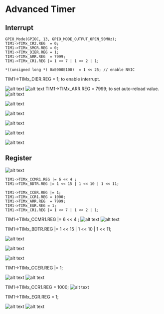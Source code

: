 # Advanced Timer

## Interrupt
    GPIO_Mode(GPIOC, 13, GPIO_MODE_OUTPUT_OPEN_50MHz);
    TIM1->TIMx_CR2.REG  = 0;
    TIM1->TIMx_SMCR.REG = 0;
    TIM1->TIMx_DIER.REG = 1;
    TIM1->TIMx_ARR.REG  = 7999;
    TIM1->TIMx_CR1.REG |= 1 << 7 | 1 << 2 | 1;

    *((unsigned long *) 0xE000E100)  = 1 << 25; // enable NVIC

TIM1->TIMx_DIER.REG = 1; to enable interrupt.

![alt text](image.png)
![alt text](image-1.png)
TIM1->TIMx_ARR.REG  = 7999; to set auto-reload value.
![alt text](image-2.png)

![alt text](image-3.png)

![alt text](image-4.png)

![alt text](image-5.png)

![alt text](image-6.png)

![alt text](image-7.png)

## Register

![alt text](image-8.png)


	TIM1->TIMx_CCMR1.REG |= 6 << 4 ;
	TIM1->TIMx_BDTR.REG |= 1 << 15 | 1 << 10 | 1 << 11;

	TIM1->TIMx_CCER.REG |= 1;
	TIM1->TIMx_CCR1.REG = 1000;
	TIM1->TIMx_ARR.REG  = 7999;
	TIM1->TIMx_EGR.REG = 1;
	TIM1->TIMx_CR1.REG |= 1 << 7 | 1 << 2 | 1;
    
TIM1->TIMx_CCMR1.REG |= 6 << 4 ;
![alt text](image-18.png)
![alt text](image-10.png)

TIM1->TIMx_BDTR.REG |= 1 << 15 | 1 << 10 | 1 << 11;

![alt text](image-11.png)

![alt text](image-12.png)

![alt text](image-13.png)

TIM1->TIMx_CCER.REG |= 1;

![alt text](image-14.png)
![alt text](image-15.png)

TIM1->TIMx_CCR1.REG = 1000;
![alt text](image-16.png)

TIM1->TIMx_EGR.REG = 1;

![alt text](image-17.png)
![alt text](image-19.png)